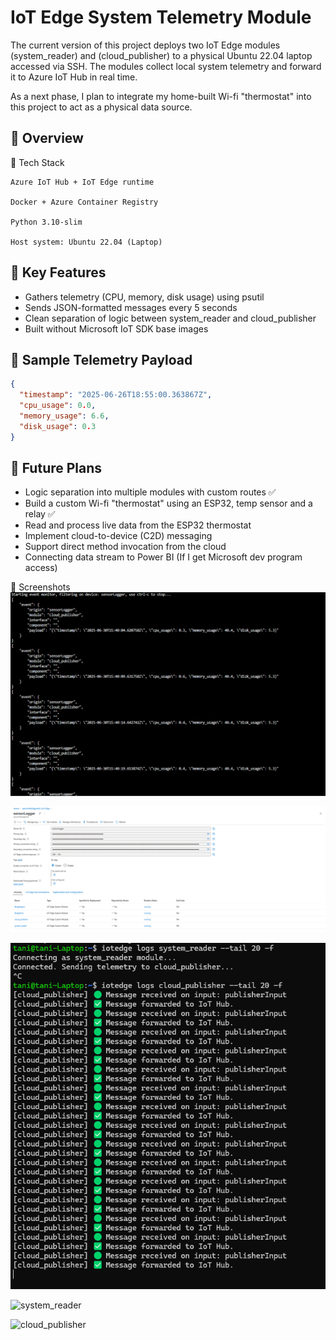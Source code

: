 # IoT Edge System Telemetry Module

The current version of this project deploys two IoT Edge modules (system_reader) and (cloud_publisher) to a physical Ubuntu 22.04 laptop accessed via SSH. The modules collect local system telemetry and forward it to Azure IoT Hub in real time.

 As a next phase, I plan to integrate my home-built Wi-fi "thermostat" into this project to act as a physical data source.

## 📌 Overview
🔧 Tech Stack

    Azure IoT Hub + IoT Edge runtime

    Docker + Azure Container Registry

    Python 3.10-slim

    Host system: Ubuntu 22.04 (Laptop)

## 🔧 Key Features

- Gathers telemetry (CPU, memory, disk usage) using psutil
- Sends JSON-formatted messages every 5 seconds
- Clean separation of logic between system_reader and cloud_publisher
- Built without Microsoft IoT SDK base images


## 🔁 Sample Telemetry Payload
```json
{
  "timestamp": "2025-06-26T18:55:00.363867Z",
  "cpu_usage": 0.0,
  "memory_usage": 6.6,
  "disk_usage": 0.3
}
```
## 🚧 Future Plans

- Logic separation into multiple modules with custom routes ✅
- Build a custom Wi-fi "thermostat" using an ESP32, temp sensor and a relay ✅
- Read and process live data from the ESP32 thermostat
- Implement cloud-to-device (C2D) messaging
- Support direct method invocation from the cloud
- Connecting data stream to Power BI (If I get Microsoft dev program access)





📸 Screenshots
![Event Stream](/screenshots/azure-cli-stream.png)

![Device Status](/screenshots/sensorLogger-device.png)

![Module Logs](/screenshots/reader-and-publisher-logs.png)

![system_reader](/screenshots/system-reader.png)

![cloud_publisher](/screenshots/cloud-publisher.png)